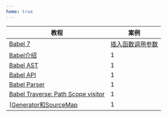 ```yaml
---
home: true
---
```


| 教程 | 案例 |
| -- | -- |
| [Babel 7](/babel/babel7.html) | [插入函数调用参数](/babel/004_demo_insert_params.html) |
| [Babel介绍](/babel/001_babel_introduce.html) | 1 |
| [Babel AST](/babel/002_babel_ast.html) | 1 |
| [Babel API](/babel/003_babel_api.html) | 1 |
| [Babel Parser](/babel/005_history_of_js_parser.html) | 1 |
| [Babel Traverse: Path Scope visitor](/babel/006_traverse_path_scope_visitor.html) | 1 |
| [[Generator和SourceMap](/babel/007_generator_sourcemap.html) | 1 |


